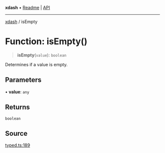 **xdash** • [Readme](../README.md) \| [API](../globals.md)

***

[xdash](../README.md) / isEmpty

# Function: isEmpty()

> **isEmpty**(`value`): `boolean`

Determines if a value is empty.

## Parameters

• **value**: `any`

## Returns

`boolean`

## Source

[typed.ts:189](https://github.com/shtse8/xdash/blob/55c7e43/src/typed.ts#L189)
